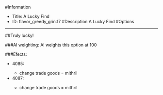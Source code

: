 #Information
 - Title: A Lucky Find
 - ID: flavor_greedy_grin.17
#Description
A Lucky Find
#Options

___
##Truly lucky!

###AI weighting:
AI weights this option at 100


###Efects:<ul><li>4085:</li><ul><li>change trade goods = mithril</li></ul><li>4087:</li><ul><li>change trade goods = mithril</li></ul></ul>
